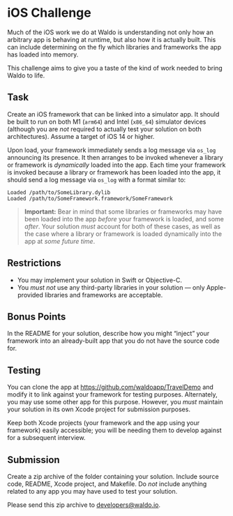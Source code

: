 # iOS Challenge

Much of the iOS work we do at Waldo is understanding not only how an arbitrary
app is behaving at runtime, but also how it is actually built. This can include
determining on the fly which libraries and frameworks the app has loaded into
memory.

This challenge aims to give you a taste of the kind of work needed to bring
Waldo to life.

## Task

Create an iOS framework that can be linked into a simulator app. It should be
built to run on both M1 (`arm64`) and Intel (`x86_64`) simulator devices
(although you are _not_ required to actually test your solution on both
architectures). Assume a target of iOS 14 or higher.

Upon load, your framework immediately sends a log message via `os_log`
announcing its presence. It then arranges to be invoked whenever a library or
framework is _dynamically_ loaded into the app. Each time your framework is
invoked because a library or framework has been loaded into the app, it should
send a log message via `os_log` with a format similar to:

```
Loaded /path/to/SomeLibrary.dylib
Loaded /path/to/SomeFramework.framework/SomeFramework
```

> **Important:** Bear in mind that some libraries or frameworks may have been
> loaded into the app _before_ your framework is loaded, and some _after_. Your
> solution _must_ account for both of these cases, as well as the case where a
> library or framework is loaded dynamically into the app at _some future
> time_.

## Restrictions

- You may implement your solution in Swift or Objective-C.
- You _must not_ use any third-party libraries in your solution — only
  Apple-provided libraries and frameworks are acceptable.

## Bonus Points

In the README for your solution, describe how you might “inject” your framework
into an already-built app that you do not have the source code for.

## Testing

You can clone the app at https://github.com/waldoapp/TravelDemo and modify it
to link against your framework for testing purposes. Alternately, you may use
some other app for this purpose. However, you _must_ maintain your solution in
its own Xcode project for submission purposes.

Keep both Xcode projects (your framework and the app using your framework)
easily accessible; you will be needing them to develop against for a subsequent
interview.

## Submission

Create a zip archive of the folder containing your solution. Include source
code, README, Xcode project, and Makefile. Do _not_ include anything related to
any app you may have used to test your solution.

Please send this zip archive to developers@waldo.io.
